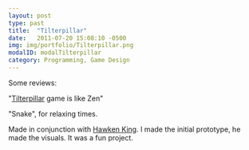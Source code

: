 ```yaml
---
layout: post
type: past
title:  "Tilterpillar"
date:   2011-07-20 15:08:10 -0500
img: img/portfolio/Tilterpillar.png
modalID: modalTilterpillar
category: Programming, Game Design
---
```

Some reviews: 

"[Tilterpillar][tilterpillar-link] game is like Zen"

"Snake", for relaxing times.

Made in conjunction with [Hawken King][hawken-link]. I made the initial prototype, he made the visuals. It was a fun project.

[hawken-link]: http://www.hawkenking.com/
[tilterpillar-link]: http://www.tilterpillar.com/